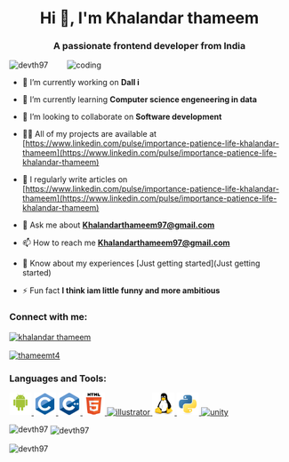  <h1 align="center">Hi 👋, I'm Khalandar thameem</h1>

<h3 align="center">A passionate frontend developer from India</h3>

<img align="right" alt="coding" width="400" src="https://miro.medium.com/max/1360/0*7Q3yvSIv_t0ioJ-Z.gif">

<p align="left"> <img src="https://komarev.com/ghpvc/?username=devth97&label=Profile%20views&color=0e75b6&style=flat" alt="devth97" /> </p>

- 🔭 I’m currently working on **Dall i**

- 🌱 I’m currently learning **Computer science engeneering in data**

- 👯 I’m looking to collaborate on **Software development**

- 👨‍💻 All of my projects are available at [https://www.linkedin.com/pulse/importance-patience-life-khalandar-thameem](https://www.linkedin.com/pulse/importance-patience-life-khalandar-thameem)

- 📝 I regularly write articles on [https://www.linkedin.com/pulse/importance-patience-life-khalandar-thameem](https://www.linkedin.com/pulse/importance-patience-life-khalandar-thameem)

- 💬 Ask me about **Khalandarthameem97@gmail.com**

- 📫 How to reach me **Khalandarthameem97@gmail.com**

- 📄 Know about my experiences [Just getting started](Just getting started)

- ⚡ Fun fact **I think iam little funny and more ambitious**

<h3 align="left">Connect with me:</h3>

<p align="left">

<a href="https://linkedin.com/in/khalandar thameem" target="blank"><img align="center" src="https://raw.githubusercontent.com/rahuldkjain/github-profile-readme-generator/master/src/images/icons/Social/linked-in-alt.svg" alt="khalandar thameem" height="30" width="40" /></a>

<a href="https://instagram.com/thameemt4" target="blank"><img align="center" src="https://raw.githubusercontent.com/rahuldkjain/github-profile-readme-generator/master/src/images/icons/Social/instagram.svg" alt="thameemt4" height="30" width="40" /></a>

</p>

<h3 align="left">Languages and Tools:</h3>

<p align="left"> <a href="https://developer.android.com" target="_blank" rel="noreferrer"> <img src="https://raw.githubusercontent.com/devicons/devicon/master/icons/android/android-original-wordmark.svg" alt="android" width="40" height="40"/> </a> <a href="https://www.cprogramming.com/" target="_blank" rel="noreferrer"> <img src="https://raw.githubusercontent.com/devicons/devicon/master/icons/c/c-original.svg" alt="c" width="40" height="40"/> </a> <a href="https://www.w3schools.com/cpp/" target="_blank" rel="noreferrer"> <img src="https://raw.githubusercontent.com/devicons/devicon/master/icons/cplusplus/cplusplus-original.svg" alt="cplusplus" width="40" height="40"/> </a> <a href="https://www.w3.org/html/" target="_blank" rel="noreferrer"> <img src="https://raw.githubusercontent.com/devicons/devicon/master/icons/html5/html5-original-wordmark.svg" alt="html5" width="40" height="40"/> </a> <a href="https://www.adobe.com/in/products/illustrator.html" target="_blank" rel="noreferrer"> <img src="https://www.vectorlogo.zone/logos/adobe_illustrator/adobe_illustrator-icon.svg" alt="illustrator" width="40" height="40"/> </a> <a href="https://www.linux.org/" target="_blank" rel="noreferrer"> <img src="https://raw.githubusercontent.com/devicons/devicon/master/icons/linux/linux-original.svg" alt="linux" width="40" height="40"/> </a> <a href="https://www.python.org" target="_blank" rel="noreferrer"> <img src="https://raw.githubusercontent.com/devicons/devicon/master/icons/python/python-original.svg" alt="python" width="40" height="40"/> </a> <a href="https://unity.com/" target="_blank" rel="noreferrer"> <img src="https://www.vectorlogo.zone/logos/unity3d/unity3d-icon.svg" alt="unity" width="40" height="40"/> </a> </p>

<p><img align="left" src="https://github-readme-stats.vercel.app/api/top-langs?username=devth97&show_icons=true&locale=en&layout=compact" alt="devth97" /></p>

<p>&nbsp;<img align="center" src="https://github-readme-stats.vercel.app/api?username=devth97&show_icons=true&locale=en" alt="devth97" /></p>

<p><img align="center" src="https://github-readme-streak-stats.herokuapp.com/?user=devth97&" alt="devth97" /></p>
